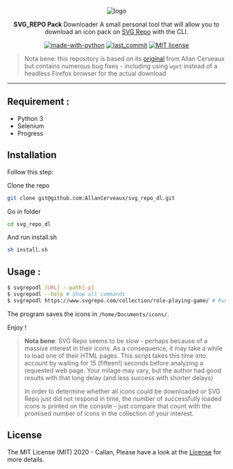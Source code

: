<div align="center">
	<img src=".github/README/Logo.svg" alt="logo"/>
	<p><strong>SVG_REPO Pack</strong> Downloader A small personal tool that will allow you to download an icon pack on <a href="https://www.svgrepo.com/">SVG Repo</a> with the CLI.</p>

[![made-with-python](https://img.shields.io/badge/Made%20with-Python-1f425f.svg)](https://www.python.org/)
[![last_commit](https://img.shields.io/github/last-commit/AllanCerveaux/svg_repo_dl?style=flat-square)](https://github.com/AllanCerveaux/svg_repo_dl/commits/master)
[![MIT license](https://img.shields.io/badge/License-MIT-blue.svg)](https://github.com/AllanCerveaux/svg_repo_dl/blob/master/LICENSE)
</div>

> Nota bene: this repository is based on its [original](https://github.com/AllanCerveaux/svg_repo_dl) from Allan Cerveaux but contains numerous bug fixes - including using `wget` instead of a headless Firefox browser for the actual download

___

## Requirement :

- Python 3
- Selenium
- Progress

## Installation
Follow this step:

Clone the repo
```bash
git clone git@github.com:AllanCerveaux/svg_repo_dl.git
```

Go in folder
```bash
cd svg_repo_dl
```

And run install.sh
```bash
sh install.sh
```
## Usage :

```bash
$ svgrepodl [URL] --path[-p]
$ svgrepodl --help # Show all commands
$ svgrepodl https://www.svgrepo.com/collection/role-playing-game/ # Run downloader
```

The program saves the icons in `/home/Documents/icons/`.

Enjoy !

> **Nota bene**: SVG Repo seems to be slow - perhaps because of a massive interest in their icons. As a consequence, it may take a while to load one of their HTML pages. This script takes this time into account by waiting for 15 (fifteen!) seconds before analyzing a requested web page. Your milage may vary, but the author had good results with that long delay (and less success with shorter delays)
>
> In order to determine whether all icons could be downloaded or SVG Repo just did not respond in time, the number of successfully loaded icons is printed on the console - just compare that count with the promised number of icons in the collection of your interest.

## License
The MIT License (MIT) 2020 - Callan, Please have a look at the [License](https://github.com/AllanCerveaux/svg_repo_dl/blob/master/LICENSE) for more details.
